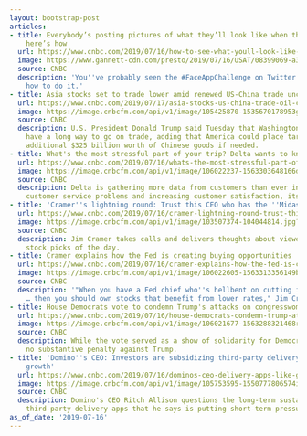 ```yaml
---
layout: bootstrap-post
articles:
- title: Everybody’s posting pictures of what they’ll look like when they’re old –
    here’s how
  url: https://www.cnbc.com/2019/07/16/how-to-see-what-youll-look-like-when-youre-old-with-faceapp.html?utm_source=google&utm_medium=amp&utm_campaign=speakable
  image: https://www.gannett-cdn.com/presto/2019/07/16/USAT/08399069-a374-44bf-ba1b-722a964684b9-106022521-1563310544193screenshot2019-07-16at4.53.23pm.png?crop=739,416,x0,y69&width=3200&height=1680&fit=bounds
  source: CNBC
  description: 'You''ve probably seen the #FaceAppChallenge on Twitter today. Here''s
    how to do it.'
- title: Asia stocks set to trade lower amid renewed US-China trade uncertainty
  url: https://www.cnbc.com/2019/07/17/asia-stocks-us-china-trade-oil-currencies-in-focus.html
  image: https://image.cnbcfm.com/api/v1/image/105425870-1535670178953gettyimages-1025189460.jpeg?v=1560296630
  source: CNBC
  description: U.S. President Donald Trump said Tuesday that Washington and Beijing
    have a long way to go on trade, adding that America could place tariffs on an
    additional $325 billion worth of Chinese goods if needed.
- title: What's the most stressful part of your trip? Delta wants to know
  url: https://www.cnbc.com/2019/07/16/whats-the-most-stressful-part-of-your-trip-delta-wants-to-know.html
  image: https://image.cnbcfm.com/api/v1/image/106022237-1563303648166delta.jpg?v=1563303729
  source: CNBC
  description: Delta is gathering more data from customers than ever in hopes of avoiding
    customer service problems and increasing customer satisfaction, its CFO says.
- title: 'Cramer''s lightning round: Trust this CEO who has the ''Midas touch'''
  url: https://www.cnbc.com/2019/07/16/cramer-lightning-round-trust-this-ceo-who-has-the-midas-touch.html
  image: https://image.cnbcfm.com/api/v1/image/103507374-104044814.jpg?v=1477478158
  source: CNBC
  description: Jim Cramer takes calls and delivers thoughts about viewers' favorite
    stock picks of the day.
- title: Cramer explains how the Fed is creating buying opportunities
  url: https://www.cnbc.com/2019/07/16/cramer-explains-how-the-fed-is-creating-buying-opportunities.html
  image: https://image.cnbcfm.com/api/v1/image/106022605-1563313356149bulls.jpg?v=1563313370
  source: CNBC
  description: '"When you have a Fed chief who''s hellbent on cutting interest rates
    … then you should own stocks that benefit from lower rates," Jim Cramer says.'
- title: House Democrats vote to condemn Trump's attacks on congresswomen as racist
  url: https://www.cnbc.com/2019/07/16/house-democrats-condemn-trump-attacks-on-congresswomen-as-racist.html
  image: https://image.cnbcfm.com/api/v1/image/106021677-1563288321468rtx6zqvv.jpg?v=1563288421
  source: CNBC
  description: While the vote served as a show of solidarity for Democrats, it recommended
    no substantive penalty against Trump.
- title: 'Domino''s CEO: Investors are subsidizing third-party delivery, hurting our
    growth'
  url: https://www.cnbc.com/2019/07/16/dominos-ceo-delivery-apps-like-grubhub-are-subsidized-by-investors.html
  image: https://image.cnbcfm.com/api/v1/image/105753595-1550777806574img_3600.jpg?v=1556118754
  source: CNBC
  description: Domino's CEO Ritch Allison questions the long-term sustainability of
    third-party delivery apps that he says is putting short-term pressure on the company.
as_of_date: '2019-07-16'
---
```


